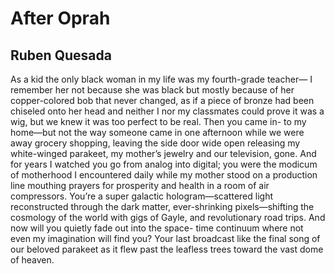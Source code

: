 # After Oprah
## Ruben Quesada
As a kid the only black woman
in my life was my fourth-grade teacher—
I remember her not because she was black
but mostly because of her copper-colored
bob that never changed, as if a piece
of bronze had been chiseled onto her
head and neither I nor my classmates
could prove it was a wig, but we knew it was
too perfect to be real. Then you came in-
­to my home—but not the way someone
came in one afternoon while we were away
grocery shopping, leaving the side door wide
open releasing my white-winged parakeet,
my mother’s jewelry and our television,
gone. And for years I watched you go
from analog into digital; you were
the modicum of motherhood I encountered
daily while my mother stood on a production
line mouthing prayers for prosperity
and health in a room of air
compressors. You’re a super galactic
hologram—scattered light reconstructed
through the dark matter, ever-shrinking
pixels—shifting the cosmology
of the world with gigs of Gayle, and
revolutionary road trips. And now
will you quietly fade out into the space-
time continuum where not even my imagination
will find you? Your last broadcast
like the final song of our beloved parakeet
as it flew past the leafless trees toward
the vast dome of heaven.